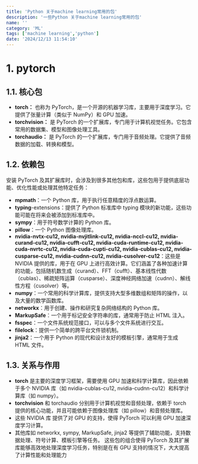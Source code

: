 ```yaml
---
title: 'Python 关于machine learning常用的包'
description: '一些Python 关于machine learning常用的包'
name: ''
category: 'ML'
tags: ['machine learning','python']
date: '2024/12/13 11:54:10'
---
```


# 1. pytorch
## 1.1. 核心包
- **torch：** 也称为 PyTorch，是一个开源的机器学习库，主要用于深度学习。它提供了张量计算（类似于 NumPy）和 GPU 加速。
- **torchvision：** 是 PyTorch 的一个扩展库，专门用于计算机视觉任务。它包含常用的数据集、模型和图像处理工具。
- **torchaudio：** 是 PyTorch 的一个扩展库，专门用于音频处理。它提供了音频数据的加载、转换和模型。
## 1.2. 依赖包
安装 PyTorch 及其扩展库时，会涉及到很多其他包和库，这些包用于提供底层功能、优化性能或处理其他特定任务：
- **mpmath**：一个 Python 库，用于执行任意精度的浮点数运算。
- **typing**-extensions：提供了 Python 标准库中 typing 模块的新功能，这些功能可能在将来会被添加到标准库中。
- **sympy**：用于符号数学计算的 Python 库。
- **pillow**：一个 Python 图像处理库。
- **nvidia-nvtx-cu12, nvidia-nvjitlink-cu12, nvidia-nccl-cu12, nvidia-curand-cu12, nvidia-cufft-cu12, nvidia-cuda-runtime-cu12, nvidia-cuda-nvrtc-cu12, nvidia-cuda-cupti-cu12, nvidia-cublas-cu12, nvidia-cusparse-cu12, nvidia-cudnn-cu12, nvidia-cusolver-cu12**：这些是 NVIDIA 提供的库，用于在 GPU 上进行高效计算。它们涵盖了各种加速计算的功能，包括随机数生成（curand）、FFT（cufft）、基本线性代数（cublas）、稀疏矩阵运算（cusparse）、深度神经网络加速（cudnn）、解线性方程（cusolver）等。
- **numpy**：一个常用的科学计算库，提供支持大型多维数组和矩阵的操作，以及大量的数学函数库。
- **networkx**：用于创建、操作和研究复杂网络结构的 Python 库。
- **MarkupSafe**：一个用于标记安全字符串的库，通常用于防止 HTML 注入。
- **fsspec**：一个文件系统规范接口，可以与多个文件系统进行交互。
- **filelock**：提供一个简单的跨平台文件锁机制。
- **jinja2**：一个用于 Python 的现代和设计友好的模板引擎，通常用于生成 HTML 文件。
## 1.3. 关系与作用
- **torch** 是主要的深度学习框架，需要使用 GPU 加速和科学计算库，因此依赖于多个 NVIDIA 库（如 nvidia-cublas-cu12, nvidia-cudnn-cu12）和科学计算库（如 numpy）。
- **torchvision** 和 torchaudio 分别用于计算机视觉和音频处理，依赖于 torch 提供的核心功能，并且可能依赖于图像处理库（如 pillow）和音频处理库。
- 这些 NVIDIA 库 提供了对 GPU 的支持，使得 PyTorch 可以利用 GPU 加速深度学习计算。
- 其他库如 networkx, sympy, MarkupSafe, jinja2 等提供了辅助功能，支持数据处理、符号计算、模板引擎等任务。
这些包的组合使得 PyTorch 及其扩展库能够高效地处理深度学习任务，特别是在有 GPU 支持的情况下，大大提高了计算性能和处理能力
